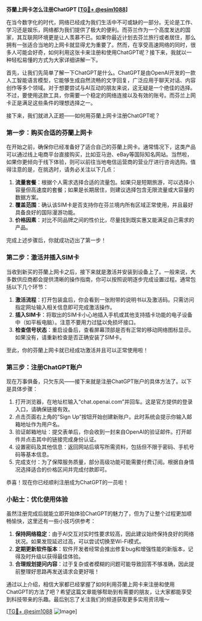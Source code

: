 **芬蘭上网卡怎么注册ChatGPT [[TG💪+ @esim1088](https://t.me/s/esim1088)]**

在当今数字化的时代，网络已经成为我们生活中不可或缺的一部分。无论是工作、学习还是娱乐，网络都为我们提供了极大的便利。而芬兰作为一个高度发达的国家，其互联网环境更是让人羡慕不已。如果你最近计划去芬兰旅行或者居住，那么拥有一张适合当地的上网卡就显得尤为重要了。然而，在享受高速网络的同时，很多人可能会好奇，如何利用这张卡来注册和使用ChatGPT呢？接下来，我就以一种轻松易懂的方式为大家详细讲解一下。

首先，让我们先简单了解一下ChatGPT是什么。ChatGPT是由OpenAI开发的一款人工智能语言模型，它能够生成自然流畅的文字回复，广泛应用于聊天对话、内容创作等多个领域。对于想要尝试与AI互动的朋友来说，这无疑是一个绝佳的选择。不过，要使用这款工具，你需要一个稳定的网络连接以及有效的账号。而芬兰上网卡正是满足这些条件的理想选择之一。

接下来，我们就进入正题——如何用芬蘭上网卡注册ChatGPT呢？

### 第一步：购买合适的芬蘭上网卡

在开始之前，确保你已经准备好了适合自己的芬蘭上网卡。通常情况下，这类产品可以通过线上电商平台直接购买，比如亚马逊、eBay等国际知名网站。当然啦，如果你更倾向于线下体验，则可以前往当地电信运营商的营业厅进行咨询选购。值得注意的是，在挑选时，请务必关注以下几点：

1. **流量套餐**：根据个人需求选择合适的流量包。如果只是短期旅游，可以选择小容量但高速度的套餐；如果是长期居住，则建议选择包含无限流量或大容量的数据方案。
2. **覆盖范围**：确认该SIM卡是否支持你在芬兰境内所有区域正常使用，并且最好具备良好的国际漫游功能。
3. **价格因素**：对比不同品牌之间的性价比，尽量找到既实惠又能满足自己需求的产品。

完成上述步骤后，你就成功迈出了第一步！

### 第二步：激活并插入SIM卡

当收到新买的芬蘭上网卡之后，接下来就是激活并安装到设备上了。一般来说，大多数供应商都会提供清晰的操作指南，你可以按照说明逐步完成设置过程。通常包括以下几个环节：

1. **激活流程**：打开包装盒后，你会看到一张附带的说明书以及激活码。只需访问指定网址输入相关信息即可完成激活操作。
2. **插入SIM卡**：将取出的SIM卡小心地插入手机或其他支持插卡功能的电子设备中（如平板电脑）。注意不要用力过猛以免损坏接口。
3. **检查信号状态**：重启设备后，查看屏幕顶部是否有正常的移动网络图标显示。如果没有，请重新检查是否正确安装了SIM卡。

至此，你的芬蘭上网卡就已经成功激活并且可以正常使用啦！

### 第三步：注册ChatGPT账户

现在万事俱备，只欠东风——接下来就是注册ChatGPT账户的具体方法了。以下是具体步骤：

1. 打开浏览器，在地址栏输入“chat.openai.com”并回车。这是官方提供的登录入口，请确保链接有效。
2. 点击页面右上角的“Sign Up”按钮开始创建新账户。此时系统会提示你输入邮箱地址作为用户名。
3. 验证邮箱地址：提交表单后，你会收到一封来自OpenAI的验证邮件。打开邮件并点击其中的链接完成身份认证。
4. 设置密码及其他信息：返回网站后填写所需资料，包括但不限于密码、手机号码等基本信息。
5. 完成支付：为了保障服务质量，部分高级功能可能需要付费订阅。根据自身情况选择适合的价格区间并完成付款即可。

恭喜！现在你已经顺利注册成为ChatGPT的一员啦！

### 小贴士：优化使用体验

虽然注册完成后就能立即开始体验ChatGPT的魅力了，但为了让整个过程更加顺畅愉快，这里还有一些小技巧供参考：

1. **保持网络稳定**：由于AI交互对实时性要求较高，因此建议始终保持良好的网络状况。如果发现延迟过高，可以尝试切换至Wi-Fi模式。
2. **定期更新软件版本**：软件开发者经常会推出修复bug和增强性能的新版本，记得及时升级以获得最佳体验。
3. **合理规划提问内容**：过于复杂或者模糊的问题可能导致回答不够准确，因此提前整理好思路再发送请求会更好哦！

通过以上介绍，相信大家都已经掌握了如何利用芬蘭上网卡来注册和使用ChatGPT的方法了吧？希望这篇文章能够帮助到有需要的朋友，让大家都能享受到科技带来的乐趣。最后别忘了关注我们的频道获取更多实用资讯哦～

[[TG💪+ @esim1088](https://t.me/s/esim1088) ![Image](https://i.postimg.cc/4NQfJmqS/Snipaste-2025-05-13-00-14-12.png)]